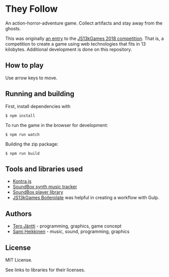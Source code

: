 # They Follow

An action-horror-adventure game. Collect artifacts and stay away from the ghosts.

This was originally [an entry](https://github.com/tkjantti/js13kgames-2018) to the [JS13kGames 2018 competition](https://2018.js13kgames.com/). That is, a competition to create a game using web technologies that fits in 13 kilobytes. Additional development is done on this repository.

## How to play

Use arrow keys to move.

## Running and building

First, install dependencies with

    $ npm install

To run the game in the browser for development:

    $ npm run watch

Building the zip package:

    $ npm run build

## Tools and libraries used

- [Kontra.js](https://github.com/straker/kontra)
- [SoundBox synth music tracker](https://github.com/mbitsnbites/soundbox)
- [SoundBox player library](https://github.com/mbitsnbites/soundbox/blob/master/player-small.js)
- [JS13kGames Boilerplate](https://github.com/shreyasminocha/js13k-boilerplate) was helpful in creating a workflow with Gulp.

## Authors

- [Tero Jäntti](https://github.com/tkjantti) - programming, graphics, game concept
- [Sami Heikkinen](https://github.com/sz1521) - music, sound, programming, graphics

## License

MIT License.

See links to libraries for their licenses.
